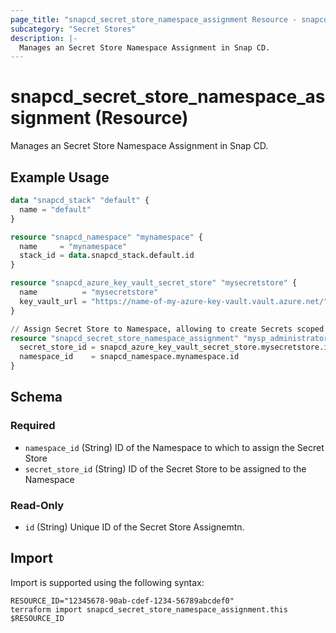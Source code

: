 ```yaml
---
page_title: "snapcd_secret_store_namespace_assignment Resource - snapcd"
subcategory: "Secret Stores"
description: |-
  Manages an Secret Store Namespace Assignment in Snap CD.
---
```


# snapcd_secret_store_namespace_assignment (Resource)

Manages an Secret Store Namespace Assignment in Snap CD.


## Example Usage

```terraform
data "snapcd_stack" "default" {
  name = "default"
}

resource "snapcd_namespace" "mynamespace" {
  name     = "mynamespace"
  stack_id = data.snapcd_stack.default.id
}

resource "snapcd_azure_key_vault_secret_store" "mysecretstore" {
  name          = "mysecretstore"
  key_vault_url = "https://name-of-my-azure-key-vault.vault.azure.net/"
}

// Assign Secret Store to Namespace, allowing to create Secrets scoped to this Namespace (or any of its child Modules) to be created in this Secret Store
resource "snapcd_secret_store_namespace_assignment" "mysp_administrator" {
  secret_store_id = snapcd_azure_key_vault_secret_store.mysecretstore.id
  namespace_id    = snapcd_namespace.mynamespace.id
}
```

<!-- schema generated by tfplugindocs -->
## Schema

### Required

- `namespace_id` (String) ID of the Namespace to which to assign the Secret Store
- `secret_store_id` (String) ID of the Secret Store to be assigned to the Namespace

### Read-Only

- `id` (String) Unique ID of the Secret Store Assignemtn.

## Import

Import is supported using the following syntax:

```shell
RESOURCE_ID="12345678-90ab-cdef-1234-56789abcdef0"
terraform import snapcd_secret_store_namespace_assignment.this $RESOURCE_ID
```
